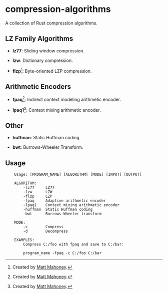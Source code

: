 # compression-algorithms
A collection of Rust compression algorithms.<br>

## LZ Family Algorithms
* __lz77__: Sliding window compression.
  
* __lzw__: Dictionary compression.
  
* __flzp__[^1]: Byte-oriented LZP compression.

## Arithmetic Encoders
* __fpaq__[^1]: Indirect context modeling arithmetic encoder.
  
* __lpaq1__[^1]: Context mixing arithmetic encoder.

## Other
* __huffman__: Static Huffman coding.
  
* __bwt__: Burrows-Wheeler Transform.



## Usage

        Usage: [PROGRAM_NAME] [ALGORITHM] [MODE] [INPUT] [OUTPUT]

        ALGORITHM:
            -lz77     LZ77 
            -lzw      LZW
            -flzp     LZP
            -fpaq     Adaptive arithmetic encoder
            -lpaq1    Context mixing arithmetic encoder
            -huffman  Static Huffman coding
            -bwt      Burrows-Wheeler transform

        MODE:
            -c        Compress
            -d        Decompress

        EXAMPLES:
            Compress C:/foo with fpaq and save to C:/bar:

            program_name -fpaq -c C:/foo C:/bar


[^1]: Created by [Matt Mahoney](https://mattmahoney.net/dc/dce.html).
